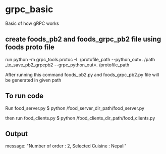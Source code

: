 # grpc_basic
Basic of how gRPC works



## create foods_pb2 and foods_grpc_pb2 file using foods proto file
run python -m grpc_tools.protoc -I. /protofile_path --python_out=. /path _to_save_pb2_grpcpb2 --grpc_python_out=. /protofile_path

After running this command foods_pb2.py and foods_grpc_pb2.py file will be generated in given path



## To run code
Run food_server.py
$ python /food_server_dir_path/food_server.py

then run food_clients.py
$ python /food_clients_dir_path/food_clients.py



## Output
message: "Number of order : 2, Selected Cuisine : Nepali"


